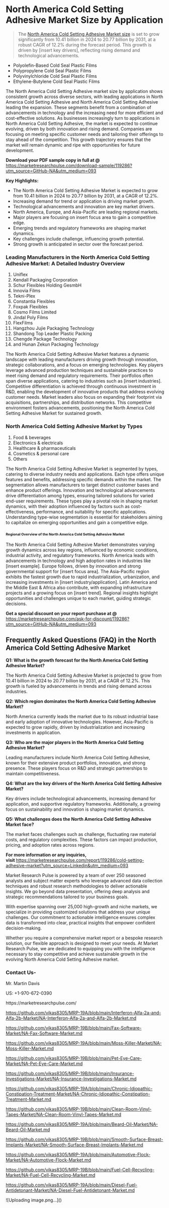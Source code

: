 
<h1>North America Cold Setting Adhesive Market&nbsp;Size by Application</h1><blockquote><p>The <a href="https://marketresearchpulse.com/download-sample/119286?utm_source=GitHub-NA&amp;utm_medium=093">North America Cold Setting Adhesive Market size</a> is set to grow significantly from 10.41 billion in 2024 to 20.77 billion by 2031, at a robust CAGR of 12.2% during the forecast period. This growth is driven by [insert key drivers], reflecting rising demand and technological advancements.</p></blockquote><ul><li>Polyolefin-Based Cold Seal Plastic Films<li> Polypropylene Cold Seal Plastic Films<li> Polyvinylchloride Cold Seal Plastic Films<li> Ethylene-Butylene Cold Seal Plastic Films</li></ul><p>The North America Cold Setting Adhesive market size by application shows consistent growth across diverse sectors, with leading applications in North America Cold Setting Adhesive and North America Cold Setting Adhesive leading the expansion. These segments benefit from a combination of advancements in technology and the increasing need for more efficient and cost-effective solutions. As businesses increasingly turn to applications in North America Cold Setting Adhesive, the market is expected to continue evolving, driven by both innovation and rising demand. Companies are focusing on meeting specific customer needs and tailoring their offerings to stay ahead of the competition. This growth trajectory ensures that the market will remain dynamic and ripe with opportunities for future development.</p><p><strong>Download your PDF sample copy in full at @ </strong><a href="https://marketresearchpulse.com/download-sample/119286?utm_source=GitHub-NA&amp;utm_medium=093">https://marketresearchpulse.com/download-sample/119286?utm_source=GitHub-NA&amp;utm_medium=093</a></p><p><strong>Key Highlights: </strong></p><ul><li>The North America Cold Setting Adhesive Market is expected to grow from 10.41 billion in 2024 to 20.77 billion by 2031, at a CAGR of 12.2%.</li><li>Increasing demand for trend or application is driving market growth.</li><li>Technological advancements and innovation are key market drivers.</li><li>North America, Europe, and Asia-Pacific are leading regional markets.</li><li>Major players are focusing on insert focus area to gain a competitive edge.</li><li>Emerging trends and regulatory frameworks are shaping market dynamics.</li><li>Key challenges include challenge, influencing growth potential.</li><li>Strong growth is anticipated in sector over the forecast period.</li></ul><h3>Leading Manufacturers in the North America Cold Setting Adhesive Market: A Detailed Industry Overview</h3><ol><li>Uniflex</li><li>Kendall Packaging Corporation</li><li>Schur Flexibles Holding GesmbH</li><li>Innovia Films</li><li>Tekni-Plex</li><li>Constantia Flexibles</li><li>Foxpak Flexibles</li><li>Cosmo Films Limited</li><li>Jindal Poly Films</li><li>FlexFilms</li><li>Hangzhou Jujie Packaging Technology</li><li>Shandong Top Leader Plastic Packing</li><li>Chengde Package Technology</li><li>and Hunan Zekun Packaging Technology</li></ol><div class="flex max-w-full flex-col flex-grow"><div class="min-h-8 text-message flex w-full flex-col items-end gap-2 whitespace-normal break-words [.text-message+&amp;]:mt-5" dir="auto" data-message-author-role="assistant" data-message-id="fd8432e4-4910-450d-b182-61b7bfb0a01f" data-message-model-slug="gpt-4o"><div class="flex w-full flex-col gap-1 empty:hidden first:pt-[3px]"><div class="markdown prose w-full break-words dark:prose-invert light"><p>The North America Cold Setting Adhesive Market features a dynamic landscape with leading manufacturers driving growth through innovation, strategic collaborations, and a focus on emerging technologies. Key players leverage advanced production techniques and sustainable practices to meet rising demand and regulatory requirements. Their portfolios often span diverse applications, catering to industries such as [insert industries]. Competitive differentiation is achieved through continuous investment in R&amp;D, enabling the development of innovative products that address evolving customer needs. Market leaders also focus on expanding their footprint via acquisitions, partnerships, and distribution networks. This competitive environment fosters advancements, positioning the North America Cold Setting Adhesive Market for sustained growth.</p></div></div></div></div><h3>North America Cold Setting Adhesive Market by Types</h3><ol><li>Food & beverages<li> Electronics & electricals<li> Healthcare & pharmaceuticals<li> Cosmetics & personal care<li> Others</li></ol><div class="flex max-w-full flex-col flex-grow"><div class="min-h-8 text-message flex w-full flex-col items-end gap-2 whitespace-normal break-words [.text-message+&amp;]:mt-5" dir="auto" data-message-author-role="assistant" data-message-id="084470be-0bb7-4664-bddf-5156b4f41249" data-message-model-slug="gpt-4o-mini"><div class="flex w-full flex-col gap-1 empty:hidden first:pt-[3px]"><div class="markdown prose w-full break-words dark:prose-invert light"><p>The North America Cold Setting Adhesive Market is segmented by types, catering to diverse industry needs and applications. Each type offers unique features and benefits, addressing specific demands within the market. The segmentation allows manufacturers to target distinct customer bases and enhance product offerings. Innovation and technological advancements drive differentiation among types, ensuring tailored solutions for varied end-user requirements. These types play a pivotal role in shaping market dynamics, with their adoption influenced by factors such as cost-effectiveness, performance, and suitability for specific applications. Understanding type-wise segmentation is essential for stakeholders aiming to capitalize on emerging opportunities and gain a competitive edge.</p></div></div></div></div><h3><span style="font-size: 11px;">Regional Overview of the North America Cold Setting Adhesive Market</span></h3><div class="flex max-w-full flex-col flex-grow"><div class="min-h-8 text-message flex w-full flex-col items-end gap-2 whitespace-normal break-words [.text-message+&amp;]:mt-5" dir="auto" data-message-author-role="assistant" data-message-id="e9038762-ce64-4e30-91c9-9bd413514231" data-message-model-slug="gpt-4o-mini"><div class="flex w-full flex-col gap-1 empty:hidden first:pt-[3px]"><div class="markdown prose w-full break-words dark:prose-invert light"><p>The North America Cold Setting Adhesive Market demonstrates varying growth dynamics across key regions, influenced by economic conditions, industrial activity, and regulatory frameworks. North America leads with advancements in technology and high adoption rates in industries like [insert example]. Europe follows, driven by innovation and strong governmental support for [insert focus area]. The Asia-Pacific region exhibits the fastest growth due to rapid industrialization, urbanization, and increasing investments in [insert industry/application]. Latin America and the Middle East &amp; Africa also contribute, with expanding infrastructure projects and a growing focus on [insert trend]. Regional insights highlight opportunities and challenges unique to each market, guiding strategic decisions.</p></div></div></div></div><p><strong>Get a special discount on your report purchase at @ </strong><a href="https://marketresearchpulse.com/ask-for-discount/119286?utm_source=GitHub-NA&amp;utm_medium=093">https://marketresearchpulse.com/ask-for-discount/119286?utm_source=GitHub-NA&amp;utm_medium=093</a></p><h2>Frequently Asked Questions (FAQ) in the North America Cold Setting Adhesive Market</h2><p><strong>Q1: What is the growth forecast for the North America Cold Setting Adhesive Market?</strong></p><p>The North America Cold Setting Adhesive Market is projected to grow from 10.41 billion in 2024 to 20.77 billion by 2031, at a CAGR of 12.2%. This growth is fueled by advancements in trends and rising demand across industries.</p><p><strong>Q2: Which region dominates the North America Cold Setting Adhesive Market?</strong></p><p>North America currently leads the market due to its robust industrial base and early adoption of innovative technologies. However, Asia-Pacific is expected to grow rapidly, driven by industrialization and increasing investments in application.</p><p><strong>Q3: Who are the major players in the North America Cold Setting Adhesive Market?</strong></p><p>Leading manufacturers include North America Cold Setting Adhesive, known for their extensive product portfolios, innovation, and strong presence. These players focus on R&amp;D and strategic partnerships to maintain competitiveness.</p><p><strong>Q4: What are the key drivers of the North America Cold Setting Adhesive Market?</strong></p><p>Key drivers include technological advancements, increasing demand for application, and supportive regulatory frameworks. Additionally, a growing focus on sustainability and innovation is shaping market dynamics.</p><p><strong>Q5: What challenges does the North America Cold Setting Adhesive Market face?</strong></p><p>The market faces challenges such as challenge, fluctuating raw material costs, and regulatory complexities. These factors can impact production, pricing, and adoption rates across regions.</p><p><strong>For more information or any inquiries, visit&nbsp;</strong><a href="https://marketresearchpulse.com/report/119286/cold-setting-adhesive-market?utm_source=Linkedin&utm_medium=093">https://marketresearchpulse.com/report/119286/cold-setting-adhesive-market?utm_source=Linkedin&utm_medium=093</a></p><p>Market Research Pulse is powered by a team of over 250 seasoned analysts and subject matter experts who leverage advanced data collection techniques and robust research methodologies to deliver actionable insights. We go beyond data presentation, offering deep analysis and strategic recommendations tailored to your business goals.</p><p>With expertise spanning over 25,000 high-growth and niche markets, we specialize in providing customized solutions that address your unique challenges. Our commitment to actionable intelligence ensures complex data is transformed into clear, practical insights that empower confident decision-making.</p><p>Whether you require a comprehensive market report or a bespoke research solution, our flexible approach is designed to meet your needs. At Market Research Pulse, we are dedicated to equipping you with the intelligence necessary to stay competitive and achieve sustainable growth in the evolving North America Cold Setting Adhesive market.</p><h3><strong>Contact Us-</strong></h3><p>Mr. Martin Davis</p><p>US: +1-970-672-0390</p><p>https://marketresearchpulse.com/</p><p><a href="https://github.com/vikas8305/MRP-19A/blob/main/Interferon-Alfa-2a-and-Alfa-2b-Market/NA-Interferon-Alfa-2a-and-Alfa-2b-Market.md">https://github.com/vikas8305/MRP-19A/blob/main/Interferon-Alfa-2a-and-Alfa-2b-Market/NA-Interferon-Alfa-2a-and-Alfa-2b-Market.md</a></p><p><a href="https://github.com/vikas8305/MRP-19B/blob/main/Fax-Software-Market/NA-Fax-Software-Market.md">https://github.com/vikas8305/MRP-19B/blob/main/Fax-Software-Market/NA-Fax-Software-Market.md</a></p><p><a href="https://github.com/vikas8305/MRP-19A/blob/main/Moss-Killer-Market/NA-Moss-Killer-Market.md">https://github.com/vikas8305/MRP-19A/blob/main/Moss-Killer-Market/NA-Moss-Killer-Market.md</a></p><p><a href="https://github.com/vikas8305/MRP-19B/blob/main/Pet-Eye-Care-Market/NA-Pet-Eye-Care-Market.md">https://github.com/vikas8305/MRP-19B/blob/main/Pet-Eye-Care-Market/NA-Pet-Eye-Care-Market.md</a></p><p><a href="https://github.com/vikas8305/MRP-19B/blob/main/Insurance-Investigations-Market/NA-Insurance-Investigations-Market.md">https://github.com/vikas8305/MRP-19B/blob/main/Insurance-Investigations-Market/NA-Insurance-Investigations-Market.md</a></p><p><a href="https://github.com/vikas8305/MRP-19A/blob/main/Chronic-Idiopathic-Constipation-Treatment-Market/NA-Chronic-Idiopathic-Constipation-Treatment-Market.md">https://github.com/vikas8305/MRP-19A/blob/main/Chronic-Idiopathic-Constipation-Treatment-Market/NA-Chronic-Idiopathic-Constipation-Treatment-Market.md</a></p><p><a href="https://github.com/vikas8305/MRP-19B/blob/main/Clean-Room-Vinyl-Tapes-Market/NA-Clean-Room-Vinyl-Tapes-Market.md">https://github.com/vikas8305/MRP-19B/blob/main/Clean-Room-Vinyl-Tapes-Market/NA-Clean-Room-Vinyl-Tapes-Market.md</a></p><p><a href="https://github.com/vikas8305/MRP-19A/blob/main/Beard-Oil-Market/NA-Beard-Oil-Market.md">https://github.com/vikas8305/MRP-19A/blob/main/Beard-Oil-Market/NA-Beard-Oil-Market.md</a></p><p><a href="https://github.com/vikas8305/MRP-19B/blob/main/Smooth-Surface-Breast-Implants-Market/NA-Smooth-Surface-Breast-Implants-Market.md">https://github.com/vikas8305/MRP-19B/blob/main/Smooth-Surface-Breast-Implants-Market/NA-Smooth-Surface-Breast-Implants-Market.md</a></p><p><a href="https://github.com/vikas8305/MRP-19A/blob/main/Automotive-Flock-Market/NA-Automotive-Flock-Market.md">https://github.com/vikas8305/MRP-19A/blob/main/Automotive-Flock-Market/NA-Automotive-Flock-Market.md</a></p><p><a href="https://github.com/vikas8305/MRP-19B/blob/main/Fuel-Cell-Recycling-Market/NA-Fuel-Cell-Recycling-Market.md">https://github.com/vikas8305/MRP-19B/blob/main/Fuel-Cell-Recycling-Market/NA-Fuel-Cell-Recycling-Market.md</a></p><p><a href="https://github.com/vikas8305/MRP-19A/blob/main/Diesel-Fuel-Antidetonant-Market/NA-Diesel-Fuel-Antidetonant-Market.md">https://github.com/vikas8305/MRP-19A/blob/main/Diesel-Fuel-Antidetonant-Market/NA-Diesel-Fuel-Antidetonant-Market.md</a></p>
![Uploading image.png…]()
